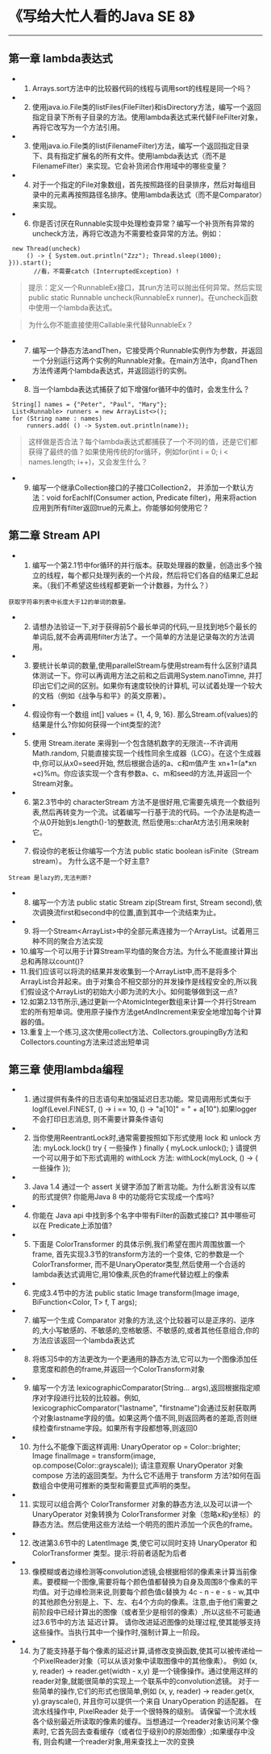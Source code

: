 # 《写给大忙人看的Java SE 8》

-------------------------------------

##  第一章  lambda表达式

* 1. Arrays.sort方法中的比较器代码的线程与调用sort的线程是同一个吗？
* 2. 使用java.io.File类的listFiles(FileFilter)和isDirectory方法，编写一个返回指定目录下所有子目录的方法。使用lambda表达式来代替FileFilter对象，再将它改写为一个方法引用。
* 3. 使用java.io.File类的list(FilenameFilter)方法，编写一个返回指定目录下、具有指定扩展名的所有文件。使用lambda表达式（而不是FilenameFilter）来实现。它会补货闭合作用域中的哪些变量？
* 4. 对于一个指定的File对象数组，首先按照路径的目录排序，然后对每组目录中的元素再按照路径名排序。使用lambda表达式（而不是Comparator）来实现。
* 6. 你是否讨厌在Runnable实现中处理检查异常？编写一个补货所有异常的uncheck方法，再将它改造为不需要检查异常的方法。例如：
```
 new Thread(uncheck)
     () -> { System.out.println("Zzz"); Thread.sleep(1000); })).start();
       //看，不需要catch (InterruptedException) !
```
> 提示：定义一个RunnableEx接口，其run方法可以抛出任何异常。然后实现public static Runnable uncheck(RunnableEx runner)。在uncheck函数中使用一个lambda表达式。

> 为什么你不能直接使用Callable<Void>来代替RunnableEx？

* 7. 编写一个静态方法andThen，它接受两个Runnable实例作为参数，并返回一个分别运行这两个实例的Runnable对象。在main方法中，向andThen方法传递两个lambda表达式，并返回运行的实例。
* 8. 当一个lambda表达式捕获了如下增强for循环中的值时，会发生什么？
```
 String[] names = {"Peter", "Paul", "Mary"};
 List<Runnable> runners = new ArrayList<>();
 for (String name : names)
     runners.add( () -> System.out.println(name));
```
> 这样做是否合法？每个lambda表达式都捕获了一个不同的值，还是它们都获得了最终的值？如果使用传统的for循环，例如for(int i = 0; i < names.length; i++)，又会发生什么？

* 9. 编写一个继承Collection接口的子接口Collection2， 并添加一个默认方法：void forEachIf(Consumer<T> action, Predicate<T> filter)，用来将action应用到所有filter返回true的元素上。你能够如何使用它？

## 第二章  Stream API
* 1. 编写一个第2.1节中for循环的并行版本。获取处理器的数量，创造出多个独立的线程，每个都只处理列表的一个片段，然后将它们各自的结果汇总起来。（我们不希望这些线程都更新一个计数器，为什么？）
```
获取字符串列表中长度大于12的单词的数量。
```
* 2. 请想办法验证一下,对于获得前5个最长单词的代码,一旦找到地5个最长的单词后,就不会再调用filter方法了。一个简单的方法是记录每次的方法调用。
* 3. 要统计长单词的数量,使用parallelStream与使用stream有什么区别?请具体测试一下。你可以再调用方法之前和之后调用System.nanoTimne, 并打印出它们之间的区别。如果你有速度较快的计算机,
可以试着处理一个较大的文档（例如《战争与和平》的英文原著）。
* 4. 假设你有一个数组 int[] values = {1, 4, 9, 16}. 那么Stream.of(values)的结果是什么?你如何获得一个int类型的流?
* 5. 使用 Stream.iterate 来得到一个包含随机数字的无限流--不许调用 Math.random, 只能直接实现一个线性同余生成器（LCG）。在这个生成器中,你可以从x0=seed开始, 然后根据合适的a、c和m值产生
 xn+1=(a*xn +c)%m。你应该实现一个含有参数a、c、m和seed的方法,并返回一个Stream<Long>对象。
* 6. 第2.3节中的 characterStream 方法不是很好用,它需要先填充一个数组列表,然后再转变为一个流。试着编写一行基于流的代码。一个办法是构造一个从0开始到s.length()-1的整数流,
然后使用s::charAt方法引用来映射它。
* 7. 假设你的老板让你编写一个方法 public static <T> boolean isFinite（Stream<T> stream）。 为什么这不是一个好主意?
```
Stream 是lazy的,无法判断?
```
* 8. 编写一个方法 public static <T> Stream<T> zip(Stream<T> first, Stream<T> second),依次调换流first和second中的位置,直到其中一个流结束为止。
* 9. 将一个Stream<ArrayList<T>>中的全部元素连接为一个ArrayList<T>。试着用三种不同的聚合方法实现
* 10.编写一个可以用于计算Stream<Double>平均值的聚合方法。为什么不能直接计算出总和再除以count()?
* 11.我们应该可以将流的结果并发收集到一个ArrayList中,而不是将多个ArrayList合并起来。由于对集合不相交部分的并发操作是线程安全的,所以我们假设这个ArrayList的初始大小即为流的大小。如何能够做到这一点?
* 12.如第2.13节所示,通过更新一个AtomicInteger数组来计算一个并行Stream<String>宏的所有短单词。使用原子操作方法getAndIncrement来安全地增加每个计算器的值。
* 13.重复上一个练习,这次使用collect方法、Collectors.groupingBy方法和Collectors.counting方法来过滤出短单词

## 第三章  使用lambda编程
* 1. 通过提供有条件的日志语句来加强延迟日志功能。常见调用形式类似于logIf(Level.FINEST, () -> i == 10, () -> "a[10]" = " + a[10").如果logger不会打印日志消息,
则不需要计算条件语句
* 2. 当你使用ReentrantLock时,通常需要按照如下形式使用 lock 和 unlock 方法:
     myLock.lock()
     try {
         一些操作
     } finally {
         myLock.unlock();
     }
     请提供一个可以用于如下形式调用的 withLock 方法:
     withLock(myLock, () -> { 一些操作 });
* 3. Java 1.4 通过一个 assert 关键字添加了断言功能。为什么断言没有以库的形式提供? 你能用Java 8 中的功能将它实现成一个库吗?
* 4. 你能在 Java api 中找到多个名字中带有Filter的函数式接口? 其中哪些可以在 Predicate<T>上添加值?
* 5. 下面是 ColorTransformer 的具体示例,我们希望在图片周围放置一个frame, 首先实现3.3节的transform方法的一个变体, 它的参数是一个ColorTransformer,
而不是UnaryOperator<Color>类型,然后使用一个合适的lambda表达式调用它,用10像素,灰色的frame代替边框上的像素
* 6. 完成3.4节中的方法 public static <T> Image transform(Image image, BiFunction<Color, T> f, T args);
* 7. 编写一个生成 Comparator<String> 对象的方法,这个比较器可以是正序的、逆序的,大小写敏感的、不敏感的,空格敏感、不敏感的,或者其他任意组合,你的方法应该返回一个lambda表达式
* 8. 将练习5中的方法更改为一个更通用的静态方法,它可以为一个图像添加任意宽度和颜色的frame,并返回一个ColorTransform对象
* 9. 编写一个方法 lexicographicComparator(String... args),返回根据指定顺序对字段进行比较的比较器。例如, lexicographicComparator("lastname",
"firstname")会通过反射获取两个对象lastname字段的值。如果这两个值不同,则返回两者的差距,否则继续检查firstname字段。如果所有字段都想等,则返回0
* 10. 为什么不能像下面这样调用:
      UnaryOperator op = Color::brighter;
      Image finalImage = transform(image, op.compose(Color::grayscale));
     请注意观察 UnaryOperator<T> 对象 compose 方法的返回类型。为什么它不适用于 transform 方法?如何在函数组合中使用可推断的类型和需要显式声明的类型。
* 11. 实现可以组合两个 ColorTransformer 对象的静态方法,以及可以讲一个 UnaryOperator<Color> 对象转换为 ColorTransformer
对象（忽略x和y坐标）的静态方法。然后使用这些方法给一个明亮的图片添加一个灰色的frame。
* 12. 改进第3.6节中的 LatentImage 类,使它可以同时支持 UnaryOperator<Color> 和 ColorTransformer 类型。提示:将前者适配为后者
* 13. 像模糊或者边缘检测等convolution滤镜,会根据相邻的像素来计算当前像素。要模糊一个图像,需要将每个颜色值都替换为自身及周围8个像素的平均值。对于边缘检测来说,则要每个颜色值c替换为
      4c - n - e - s - w,其中的其他颜色分别是上、下、左、右4个方向的像素。注意,由于他们需要之前阶段中已经计算出的图像（或者至少是相邻的像素）,所以这些不可能通过3.6节中的方法
       延迟计算。 请你改进延迟图像的处理过程,使其能够支持这些操作。当执行其中一个操作时,强制计算上一阶段。
* 14. 为了能支持基于每个像素的延迟计算,请修改变换函数,使其可以被传递给一个PixelReader对象（可以从该对象中读取图像中的其他像素）。
例如 (x, y, reader) -> reader.get(width - x,y) 是一个镜像操作。通过使用这样的reader对象,就能很简单的实现上一个联系中的convolution滤镜。
对于一些简单的操作,它们的形式也很简单,例如 (x, y, reader) -> reader.get(x, y).grayscale(), 并且你可以提供一个来自 UnaryOperation<Color> 的适配器。
在流水线操作中, PixelReader 处于一个很特殊的级别。 请保留一个流水线各个级别最近所读取的像素的缓存。当想通过一个reader对象访问某个像素时,
它首先回去查看缓存（或者位于级别0的原始图像）;如果缓存中没有, 则会构建一个reader对象,用来查找上一次的变换












